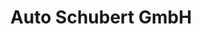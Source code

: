 ---
title: "Auto Schubert GmbH"
url: /obertraubling/auto-schubert-gmbh-walhallastrasse/
shop: Autohaus
---